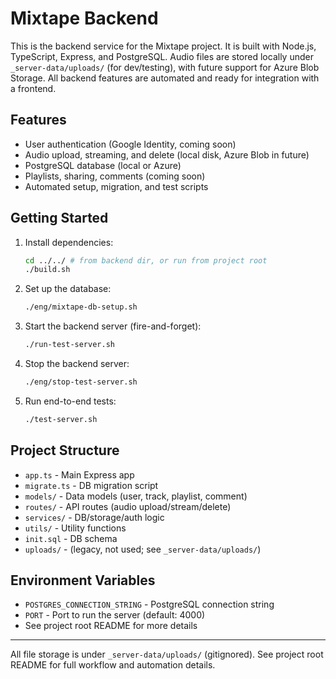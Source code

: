 # Mixtape Backend

This is the backend service for the Mixtape project. It is built with Node.js, TypeScript, Express, and PostgreSQL. Audio files are stored locally under `_server-data/uploads/` (for dev/testing), with future support for Azure Blob Storage. All backend features are automated and ready for integration with a frontend.

## Features
- User authentication (Google Identity, coming soon)
- Audio upload, streaming, and delete (local disk, Azure Blob in future)
- PostgreSQL database (local or Azure)
- Playlists, sharing, comments (coming soon)
- Automated setup, migration, and test scripts

## Getting Started

1. Install dependencies:
   ```sh
   cd ../../ # from backend dir, or run from project root
   ./build.sh
   ```
2. Set up the database:
   ```sh
   ./eng/mixtape-db-setup.sh
   ```
3. Start the backend server (fire-and-forget):
   ```sh
   ./run-test-server.sh
   ```
4. Stop the backend server:
   ```sh
   ./eng/stop-test-server.sh
   ```
5. Run end-to-end tests:
   ```sh
   ./test-server.sh
   ```

## Project Structure
- `app.ts` - Main Express app
- `migrate.ts` - DB migration script
- `models/` - Data models (user, track, playlist, comment)
- `routes/` - API routes (audio upload/stream/delete)
- `services/` - DB/storage/auth logic
- `utils/` - Utility functions
- `init.sql` - DB schema
- `uploads/` - (legacy, not used; see `_server-data/uploads/`)

## Environment Variables
- `POSTGRES_CONNECTION_STRING` - PostgreSQL connection string
- `PORT` - Port to run the server (default: 4000)
- See project root README for more details

---
All file storage is under `_server-data/uploads/` (gitignored). See project root README for full workflow and automation details.
